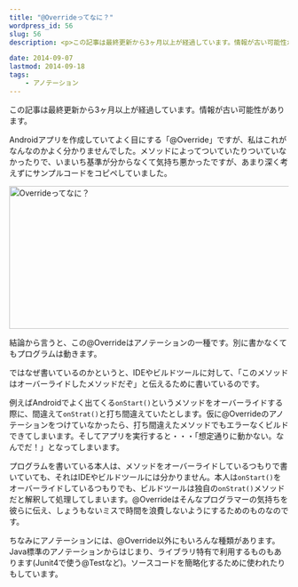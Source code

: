 ```yaml
---
title: "@Overrideってなに？"
wordpress_id: 56
slug: 56
description: <p>この記事は最終更新から3ヶ月以上が経過しています。情報が古い可能性があります。Androidアプリを作成していてよく目にする「@Override」ですが、私はこれがなんなのかよく分かりませんでした。メソッドによってついて [&hellip;]</p>

date: 2014-09-07
lastmod: 2014-09-18
tags: 
    - アノテーション
---
```


<div id="wppda_alert">この記事は最終更新から3ヶ月以上が経過しています。情報が古い可能性があります。</div><p>Androidアプリを作成していてよく目にする「@Override」ですが、私はこれがなんなのかよく分かりませんでした。メソッドによってついていたりついていなかったりで、いまいち基準が分からなくて気持ち悪かったですが、あまり深く考えずにサンプルコードをコピペしていました。</p>
<p><img src="https://android.gcreate.jp/wp-content/uploads/2014/09/80d4d277b2152d321d195d6cf63b19ec.jpg" alt="Overrideってなに？" title="Overrideってなに？.jpg" border="0" width="575" height="257" /></p>
<p>結論から言うと、この@Overrideはアノテーションの一種です。別に書かなくてもプログラムは動きます。</p>
<p>ではなぜ書いているのかというと、IDEやビルドツールに対して、「このメソッドはオーバーライドしたメソッドだぞ」と伝えるために書いているのです。</p>
<p>例えばAndroidでよく出てくる<code>onStart()</code>というメソッドをオーバーライドする際に、間違えて<code>onStrat()</code>と打ち間違えていたとします。仮に@Overrideのアノテーションをつけていなかったら、打ち間違えたメソッドでもエラーなくビルドできてしまいます。そしてアプリを実行すると・・・「想定通りに動かない。なんでだ！」となってしまいます。</p>
<p>プログラムを書いている本人は、メソッドをオーバーライドしているつもりで書いていても、それはIDEやビルドツールには分かりません。本人は<code>onStart()</code>をオーバーライドしているつもりでも、ビルドツールは独自の<code>onStrat()</code>メソッドだと解釈して処理してしまいます。@Overrideはそんなプログラマーの気持ちを彼らに伝え、しょうもないミスで時間を浪費しないようにするためのものなのです。</p>
<p>ちなみにアノテーションには、@Override以外にもいろんな種類があります。Java標準のアノテーションからはじまり、ライブラリ特有で利用するものもあります(Junit4で使う@Testなど)。ソースコードを簡略化するために使われたりもしています。</p>

  